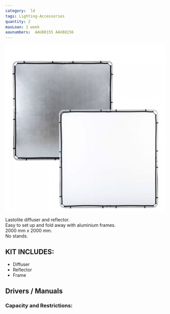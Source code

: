 ```yaml
---
category:  ld
tags: Lighting-Accessories
quantity: 2
maxLoan: 1 week
aaunumbers:  AAU88155 AAU88156
---
```

![Diffuser and Reflector Large](/assets/images/equip/lastolite.png)

Lastolite diffuser and reflector.<br>Easy to set up and fold away with aluminium frames.<br>2000 mm x 2000 mm.<br>No stands.
## KIT INCLUDES:
-  Diffuser
- Reflector
- Frame

## Drivers / Manuals
[]()



### Capacity and Restrictions:
